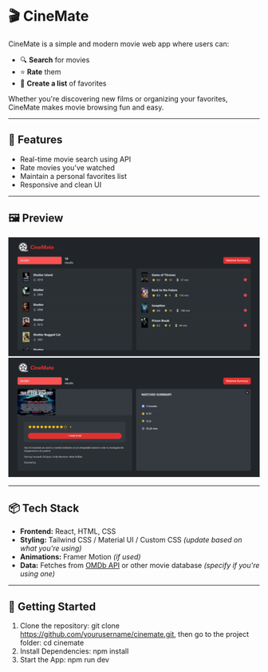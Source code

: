 # 🎬 CineMate

CineMate is a simple and modern movie web app where users can:

- 🔍 **Search** for movies
- ⭐ **Rate** them
- 📃 **Create a list** of favorites

Whether you're discovering new films or organizing your favorites, CineMate makes movie browsing fun and easy.

---

## 🚀 Features

- Real-time movie search using API
- Rate movies you've watched
- Maintain a personal favorites list
- Responsive and clean UI

---

## 🖼 Preview

![CineMate Screenshot 1](public\CineMate1.png)
![CineMate Screenshot 2](public\CineMate2.png)

---

## 📦 Tech Stack

- **Frontend:** React, HTML, CSS
- **Styling:** Tailwind CSS / Material UI / Custom CSS _(update based on what you're using)_
- **Animations:** Framer Motion _(if used)_
- **Data:** Fetches from [OMDb API](https://www.omdbapi.com/) or other movie database _(specify if you're using one)_

---

## 📂 Getting Started

1. Clone the repository: git clone https://github.com/yourusername/cinemate.git, then go to the project folder: cd cinemate
2. Install Dependencies: npm install
3. Start the App: npm run dev
